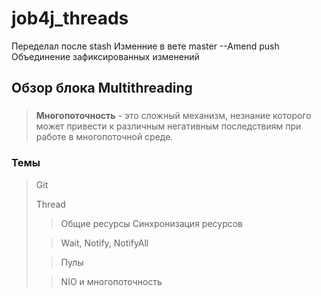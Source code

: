 # job4j_threads

Переделал после stash
Изменние в вете master --Amend push
Объединение зафиксированных изменений

## Обзор блока Multithreading
###
>**Многопоточность** - это сложный механизм, незнание которого может привести к различным негативным последствиям при работе в многопоточной среде.

### Темы
> Git
>
> Thread
> > Общие ресурсы
> > Синхронизация ресурсов
>
> > Wait, Notify, NotifyAll
>
> > Пулы
>
> > NIO и многопоточность